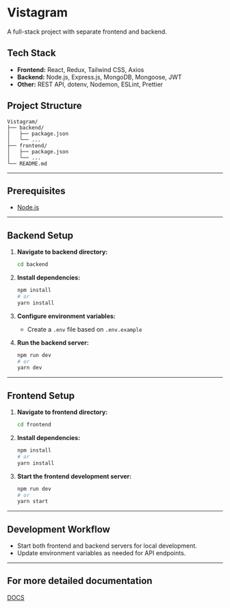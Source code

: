 # Vistagram

A full-stack project with separate frontend and backend.
## Tech Stack

- **Frontend:** React, Redux, Tailwind CSS, Axios
- **Backend:** Node.js, Express.js, MongoDB, Mongoose, JWT
- **Other:** REST API, dotenv, Nodemon, ESLint, Prettier
## Project Structure

```
Vistagram/
├── backend/
│   ├── package.json
│   └── ...
├── frontend/
│   ├── package.json
│   └── ...
└── README.md
```

---

## Prerequisites

- [Node.js](https://nodejs.org/) 

---

## Backend Setup

1. **Navigate to backend directory:**
    ```bash
    cd backend
    ```

2. **Install dependencies:**
    ```bash
    npm install
    # or
    yarn install
    ```

3. **Configure environment variables:**
    - Create a `.env` file based on `.env.example`

4. **Run the backend server:**
    ```bash
    npm run dev
    # or
    yarn dev
    ```

---

## Frontend Setup

1. **Navigate to frontend directory:**
    ```bash
    cd frontend
    ```

2. **Install dependencies:**
    ```bash
    npm install
    # or
    yarn install
    ```

3. **Start the frontend development server:**
    ```bash
    npm run dev
    # or
    yarn start
    ```

---

## Development Workflow

- Start both frontend and backend servers for local development.
- Update environment variables as needed for API endpoints.

---

## For more detailed documentation
[DOCS](server/README.md)